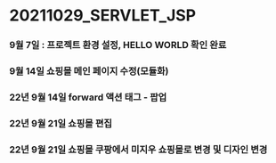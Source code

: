 # 20211029_SERVLET_JSP
### 9월 7일 : 프로젝트 환경 설정,  HELLO WORLD 확인 완료

### 9월 14일 쇼핑몰 메인 페이지 수정(모듈화)

### 22년 9월 14일 forward 액션 태그 - 팝업

### 22년 9월 21일 쇼핑몰 편집

### 22년 9월 21일 쇼핑몰 쿠팡에서 미지우 쇼핑몰로 변경 및 디자인 변경
